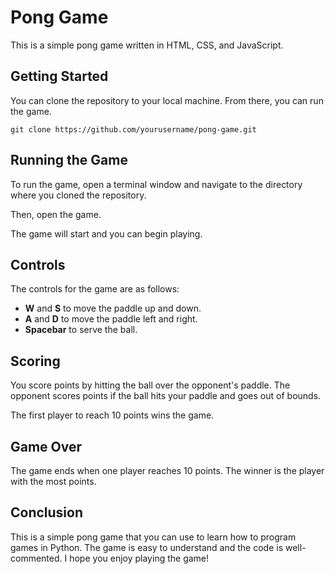 # Pong Game

This is a simple pong game written in HTML, CSS, and JavaScript.

## Getting Started

You can clone the repository to your local machine. From there, you can run the game. 

```
git clone https://github.com/yourusername/pong-game.git
```

## Running the Game

To run the game, open a terminal window and navigate to the directory where you cloned the repository. 

Then, open the game.

The game will start and you can begin playing.

## Controls

The controls for the game are as follows:

* **W** and **S** to move the paddle up and down.
* **A** and **D** to move the paddle left and right.
* **Spacebar** to serve the ball.

## Scoring

You score points by hitting the ball over the opponent's paddle. The opponent scores points if the ball hits your paddle and goes out of bounds.

The first player to reach 10 points wins the game.

## Game Over

The game ends when one player reaches 10 points. The winner is the player with the most points.

## Conclusion

This is a simple pong game that you can use to learn how to program games in Python. The game is easy to understand and the code is well-commented. I hope you enjoy playing the game!